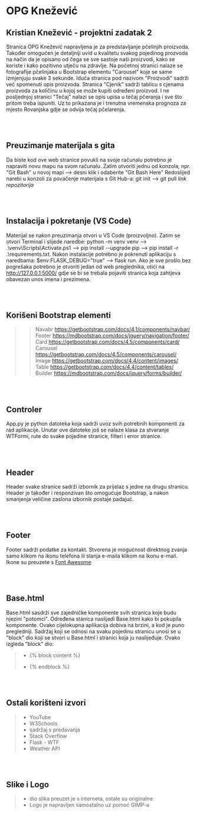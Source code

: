 # OPG Knežević
## Kristian Knežević - projektni zadatak 2

Stranica OPG Knežević napravljena je za predstavljanje pčelinjih proizvoda. 
Također omogućen je detaljniji uvid u kvalitetu svakog pojedinog prozvoda na 
način da je opisano od čega se sve sastoje naši proizvodi, kako se koriste i kako pozitivno utječu na zdravlje.
Na početnoj stranici nalaze se fotografije pčelinjaka u Bootstrap elementu "Carousel" koje se same izmjenjuju svake 3 sekunde.
Iduća stranica pod nazivom "Proizvodi" sadrži već spomenuti opis proizvoda. Stranica "Cjenik" sadrži tablicu s cjenama proizvoda za količinu u kojoj se može kupiti određeni proizvod. I ne posljednjoj stranici "Tečaj" nalazi se opis upisa u tečaj pčeranja i sve što pritom treba ispuniti. Uz to prikazana je i trenutna vremenska prognoza za mjesto Rovanjska gdje se odvija tečaj pčelarenja.
    
</br>
</br> 

## Preuzimanje materijala s gita
Da biste kod ove web stranice povukli na svoje računalu potrebno je napraviti novu mapu na svom računalu.
Zatim otvoriti jednu od konzola, npr. "Git Bash" u novoj mapi --> desni klik i odaberite "Git Bash Here"
Redoslijed narebi u konzoli za povačenje materijala s Git Hub-a: git init --> git pull <em> link repozitorija </em>

</br>
</br> 

## Instalacija i pokretanje (VS Code)
Materijal se nakon preuzimanja otvori u VS Code (proizvoljno). Zatim se otvori Terminal i slijede naredbe:
python -m venv venv --> .\venv\Scripts\Activate.ps1 --> pip install --upgrade pip --> pip install -r .\requirements.txt.
Nakon instalacije potrebno je pokrenuti aplikaciju s naredbama: $env:FLASK_DEBUG="true" --> flask run.
Ako je sve prošlo bez pogrešaka potrebno je otvoriti jedan od web preglednika, otići na http://127.0.0.1:5000/ gdje se bi se trebala
pojaviti stranica koja zahtjeva obavezan unos imena i prezimena.

</br>
</br> 

## Korišeni Bootstrap elementi
>> Navabr <https://getbootstrap.com/docs/4.1/components/navbar/>  
>> Footer <https://mdbootstrap.com/docs/jquery/navigation/footer/>  
>> Card <https://getbootstrap.com/docs/4.5/components/card/>  
>> Carousel <https://getbootstrap.com/docs/4.5/components/carousel/>  
>> Image <https://getbootstrap.com/docs/4.4/content/images/>  
>> Table <https://getbootstrap.com/docs/4.4/content/tables/>  
>> Builder <https://mdbootstrap.com/docs/jquery/forms/builder/>   


</br>
</br>

## Controler
App.py je python datoteka koja sadrži uvoz svih potrebnih komponenti za rad aplikacije.
Unutar ove datoteke još se nalaze klasa za stvaranje WTFormi, rute do svake pojedine stranice, filteri i error stranice.



</br>
</br>

 ## Header
Header svake stranice sadrži izbornik za prijelaz s jedne na drugu stranicu.
Header je također i responzivan što omogućuje Bootstrap, a nakon smanjenja veličine zaslona izbornik postaje padajuć.

</br>
</br>

 ## Footer
Footer sadrži podatke za kontakt.
Stvorena je mogućnost direktnog zvanja samo klikom na ikonu telefona ili slanja e-maila klikom na ikonu e-mail.
Ikone su preuzete s [Font Awesome](https://fontawesome.com/)

</br>
</br>

## Base.html
Base.html sasdrži sve zajedničke komponente svih stranica koje budu njezini "potomci".
Određena stanica naslijedi Base.html kako bi pokupila komponente.
Ovako cijelokupna aplikacija dobiva na brzini, a kod je puno pregledniji.
Sadržaj koji se odnosi na svaku pojedinu stranicu unosi se u "block" dio koji se stvori u Base.html i stranici koja ju naslijeđuje.
Ovako izgleda "block" dio:
> -  {% block content %}
> 
> -  {% endblock %}



</br>
</br>

 ## Ostali korišteni izvori
>
> - YouTube
> - W3Schools
> - sadržaj s predavanja
> - Stack Overflow
> - Flask - WTF
> - Weather API



</br>
</br>

## Slike i Logo
>
> - dio slika preuzet je s interneta, ostale su originalne
> - Logo je napravljen samostalno uz pomoć GIMP-a

</br>
</br>
